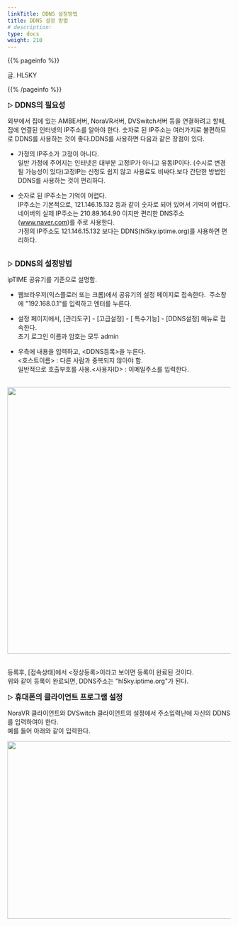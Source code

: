 ```yaml
---
linkTitle: DDNS 설정방법
title: DDNS 설정 방법
# description:
type: docs
weight: 210
---
```


{{% pageinfo %}}

글. HL5KY

{{% /pageinfo %}}


▷ <b><span style="font-size:120%">DDNS의 필요성</span></b>

외부에서 집에 있는 AMBE서버, NoraVR서버, DVSwitch서버 등을 연결하려고 할때, 집에 연결된 인터넷의 IP주소를 알아야 한다. 숫자로 된 IP주소는 여러가지로 불편하므로 DDNS를 사용하는 것이 좋다.DDNS를 사용하면 다음과 같은 장점이 있다.

- 가정의 IP주소가 고정이 아니다.<br>
일반 가정에 주어지는 인터넷은 대부분 고정IP가 아니고 유동IP이다. (수시로 변경될 가능성이 있다)고정IP는 신청도 쉽지 않고 사용료도 비싸다.보다 간단한 방법인 DDNS를 사용하는 것이 편리하다.

- 숫자로 된 IP주소는 기억이 어렵다.<br>
IP주소는 기본적으로, 121.146.15.132 등과 같이 숫자로 되어 있어서 기억이 어렵다.<br>
네이버의 실제 IP주소는 210.89.164.90 이지만 편리한 DNS주소(www.naver.com)를 주로 사용한다.<br>
가정의 IP주소도 121.146.15.132 보다는 DDNS(hl5ky.iptime.org)를 사용하면 편리하다.
<br><br>

▷ <b><span style="font-size:120%">DDNS의 설정방법</span></b>

ipTIME 공유기를 기준으로 설명함.<br>

- 웹브라우저(익스플로러 또는 크롬)에서 공유기의 설정 페이지로 접속한다.  주소창에 "192.168.0.1"를 입력하고 엔터를 누른다.<br>

- 설정 페이지에서, [관리도구] - [고급설정] - [ 특수기능] - [DDNS설정] 메뉴로 접속한다.<br>
  초기 로그인 이름과 암호는 모두 admin<br>

- 우측에 내용을 입력하고, <DDNS등록>을 누른다.<br>
   <호스트이름> : 다른 사람과 중복되지 않아야 함.<br>
   일반적으로 호출부호를 사용.<사용자ID> : 이메일주소를 입력한다.<br><br>

<img src="/networks/img/ddns_1.png" style="width:850px;height:600"><br><br>

등록후, [접속상태]에서 <정상등록>이라고 보이면 등록이 완료된 것이다.<br>
위와 같이 등록이 완료되면, DDNS주소는 "hl5ky.iptime.org"가 된다.<br>


▷ <b><span style="font-size:120%">휴대폰의 클라이언트 프로그램 설정</span></b>

NoraVR 클라이언트와 DVSwitch 클라이언트의 설정에서 주소입력난에 자신의 DDNS를 입력하여야 한다.<br>
예를 들어 아래와 같이 입력한다.<br>

<img src="/networks/img/ddns_2.png" style="width:600px;height:400"><br>
